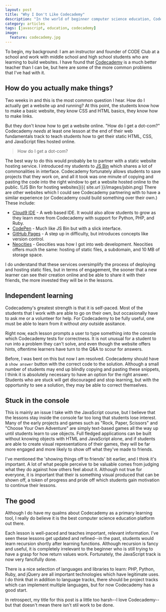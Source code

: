 ```yaml
---
layout: post
title: "Why I Don't Like Codecademy"
description: "In the world of beginner computer science education, Codecademy is the best. But it could be better."
category: articles
tags: [javascript, education, codecademy]
image:
  feature: codecademy.jpg
---
```


To begin, my background: I am an instructor and founder of CODE Club at a school and work with middle school and high school students who are learning to build websites. I have found that [Codecademy](http://www.codecademy.com/dashboard) is a much better teacher than I can be, but here are some of the more common problems that I've had with it.

## How do you actually make things?
Two weeks in and this is the most common question I hear. How do I actually get a website up and running? At this point, the students know how to make a basic website, they know CSS and HTML basics, they know how to make links.

But they don't know how to get a website online. "How do I get a dot-com?" Codecademy _needs_ at least one lesson at the end of their web fundamentals track to teach students how to get their static HTML, CSS, and JavaScript files hosted online.

<blockquote>How do I get a dot-com?</blockquote>

The best way to do this would probably be to partner with a static website hosting service. I introduced my students to [JS Bin](http://jsbin.com/) which shares a lot of commonalities in interface. Codecademy fortunately allows students to save projects that they work on, and all it took was one minute of copying and pasting the code into the right window to get a website hosted online to the public.
 ![JS Bin for hosting websites]({{ site.url }}/images/jsbin.png)
There are other websites which I could see Codecademy partnering with to have a similar experience (or Codecademy could build something over their own.) These include:
- [Cloud9 IDE](https://c9.io/) - A web based IDE. It would also allow students to grow as they learn more from Codecademy with support for Python, PHP, and Ruby.
- [CodePen](http://codepen.io/) - Much like JS Bin but with a slick interface.
- [GitHub Pages](http://pages.github.com/) - A step up in difficulty, but introduces concepts like version control.
- [Neocities](https://neocities.org/) - Geocities was how I got into web development. Neocities offers much the same: hosting of static files, a subdomain, and 10 MB of storage space.

I do understand that these services oversimplify the process of deploying and hosting static files, but in terms of engagement, the sooner that a new learner can see their creation online and be able to share it with their friends, the more invested they will be in the lessons.

## Independent learning
Codecademy's greatest strength is that it is self-paced. Most of the students that I work with are able to go on their own, but occasionally have to ask me or a volunteer for help. For Codecademy to be fully useful, one must be able to learn from it without _any_ outside assitance.

Right now, each lesson prompts a user to type something into the console which Codecademy tests for correctness. It is not unusual for a student to run into a problem they can't solve, and even though the website offers hints, oftentime learners have turn to the Q&A to scour for answers. 

Before, I was bent on this but now I am resolved. Codecademy should have a `show answer` button with the correct code to the solution. Although a small number of students may end up blindly copying and pasting these snippets, I think it is absolutely necessary to have an option for the right answer. Students who are stuck will get discouraged and stop learning, but with the opportunity to see a solution, they may be able to correct themselves.

## Stuck in the console
This is mainly an issue I take with the JavaScript course, but I believe that the lessons stay inside the console far too long that students lose interest. Many of the early projects and games such as "Rock, Paper, Scissors" and "Choose Your Own Adventure" are simply text-based games all the way up until students learn to use objects. Full fledged applications can be built without knowing objects with HTML and JavaScript alone, and if students are able to create visual representations of their games, they will be far more engaged and more likely to show off what they've made to friends.

I've mentioned the 'showing things off to friends' bit earlier, and I think it's important. A lot of what people perceive to be valuable comes from judging what they do against how others feel about it. Although not true for everyone, it is important that their is something visual produced that can be shown off, a token of progress and pride off which students gain motivation to continue their lessons.

## The good
Although I do have my qualms about Codecademy as a primary learning tool, I really do believe it is the best computer science education platform out there.

Each lesson is well-paced and teaches important, relevant information. I've seen these lessons get updated and refined--in the past, students would learn recursion shortly after learning functions. Although recursion is fancy and useful, it is completely irrelevant to the beginner who is still trying to have a grasp for how return values work. Fortunately, the JavaScript track is now very fancifully done.

There is a nice selection of languages and libraries to learn: PHP, Python, Ruby, and jQuery are all important technologies which have legitimate uses. I do think that in addition to language tracks, there should be project tracks which can implement multiple languages, but for now Codecademy has a good start.

In retrospect, my title for this post is a little too harsh--I love Codecademy--but that doesn't mean there isn't stil work to be done.
